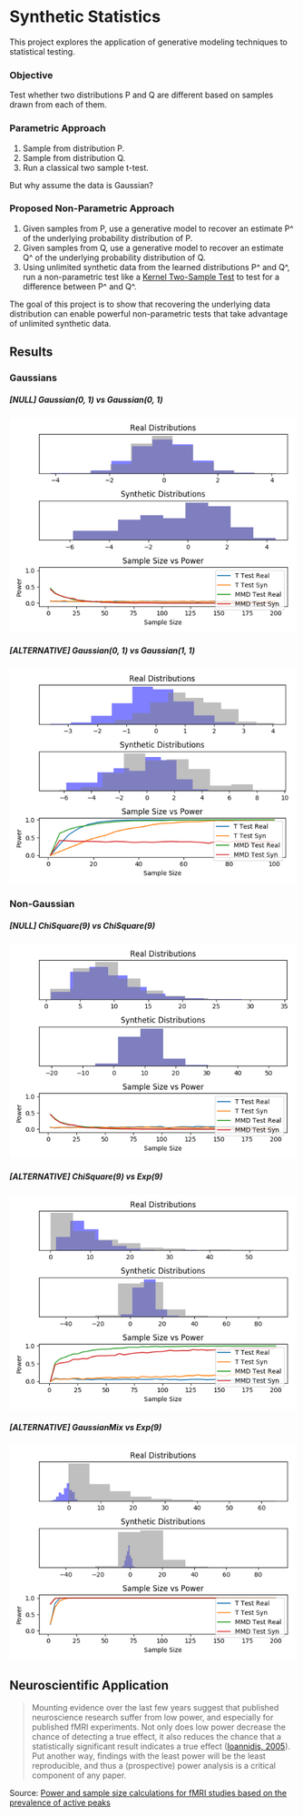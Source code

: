 # Synthetic Statistics
This project explores the application of generative modeling techniques to statistical testing.

### Objective
Test whether two distributions P and Q are different based on samples drawn from each of them.

### Parametric Approach
1) Sample from distribution P.
2) Sample from distribution Q.
3) Run a classical two sample t-test.

But why assume the data is Gaussian?

### Proposed Non-Parametric Approach
1) Given samples from P, use a generative model to recover an estimate P^ of the underlying probability distribution of P.
2) Given samples from Q, use a generative model to recover an estimate Q^ of the underlying probability distribution of Q.
3) Using unlimited synthetic data from the learned distributions P^ and Q^, run a non-parametric test like a [Kernel Two-Sample Test](http://www.gatsby.ucl.ac.uk/~gretton/mmd/mmd.htm) to test for a difference between P^ and Q^.

The goal of this project is to show that recovering the underlying data distribution can enable powerful non-parametric tests that take advantage of unlimited synthetic data.

## Results
### Gaussians
##### [NULL] Gaussian(0, 1) vs Gaussian(0, 1)
![Gaussian(0, 1) vs Gaussian(0, 1)](examples/sample_size_vs_power/gaussian_0_vs_gaussian_0.png)

##### [ALTERNATIVE] Gaussian(0, 1) vs Gaussian(1, 1)
![Gaussian(0, 1) vs Gaussian(1, 1)](examples/sample_size_vs_power/gaussian_0_vs_gaussian_1.png)


### Non-Gaussian
##### [NULL] ChiSquare(9) vs ChiSquare(9)
![ChiSquare(9) vs ChiSquare(9)](examples/sample_size_vs_power/chi_9_vs_chi_9.png)

##### [ALTERNATIVE] ChiSquare(9) vs Exp(9)
![ChiSquare(9) vs Exp(9)](examples/sample_size_vs_power/chi_9_vs_exp_9.png)

##### [ALTERNATIVE] GaussianMix vs Exp(9)
![GaussianMix vs Exp(9)](examples/sample_size_vs_power/gaussian_mix_vs_exp_9.png)

## Neuroscientific Application
> Mounting evidence over the last few years suggest that published neuroscience research suffer from low power, and especially
> for published fMRI experiments. Not only does low power decrease the chance of detecting a true effect, it also reduces the
> chance that a statistically significant result indicates a true effect ([Ioannidis, 2005](http://journals.plos.org/plosmedicine/article?id=10.1371/journal.pmed.0020124)). Put another way, findings with the
> least power will be the least reproducible, and thus a (prospective) power analysis is a critical component of any paper.
<!--
> In a scientific study, one typically aims for a statistical power of 80%, implying that a true effect in the population is
> detected with a 80% chance. Power computations allow researchers to compute the minimal number of subjects to obtain the
> aimed statistical power. As such, power calculations avoid spending time and money on studies that are futile, and also
> prevent wasting time and money adding extra subjects, when sufficient power was already available. -->

Source: [Power and sample size calculations for fMRI studies based on the prevalence of active peaks](https://www.biorxiv.org/content/biorxiv/early/2016/04/20/049429.full.pdf)
